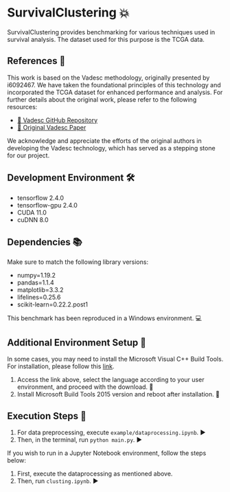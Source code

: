 # SurvivalClustering :boom:

SurvivalClustering provides benchmarking for various techniques used in survival analysis. 
The dataset used for this purpose is the TCGA data. 

## References 🔗

This work is based on the Vadesc methodology, originally presented by i6092467. We have taken the foundational principles of this technology and incorporated the TCGA dataset for enhanced performance and analysis. For further details about the original work, please refer to the following resources:

- [🔎 Vadesc GitHub Repository](https://github.com/i6092467/vadesc)
- [📄 Original Vadesc Paper](https://openreview.net/forum?id=RQ428ZptQfU)

We acknowledge and appreciate the efforts of the original authors in developing the Vadesc technology, which has served as a stepping stone for our project.

## Development Environment :hammer_and_wrench:

- tensorflow 2.4.0 
- tensorflow-gpu 2.4.0
- CUDA 11.0
- cuDNN 8.0

## Dependencies :books:
Make sure to match the following library versions:

- numpy=1.19.2
- pandas=1.1.4
- matplotlib=3.3.2
- lifelines=0.25.6
- scikit-learn=0.22.2.post1

This benchmark has been reproduced in a Windows environment. :computer:

## Additional Environment Setup :wrench:

In some cases, you may need to install the Microsoft Visual C++ Build Tools. For installation, please follow this [link](https://www.microsoft.com/en-US/download/details.aspx?id=48159).

1. Access the link above, select the language according to your user environment, and proceed with the download. :link: 
2. Install Microsoft Build Tools 2015 version and reboot after installation. :wrench:  

## Execution Steps :running:

1. For data preprocessing, execute `example/dataprocessing.ipynb`. :arrow_forward:
2. Then, in the terminal, run `python main.py`. :arrow_forward:

If you wish to run in a Jupyter Notebook environment, follow the steps below:

1. First, execute the dataprocessing as mentioned above.
2. Then, run `clusting.ipynb`. :arrow_forward:
